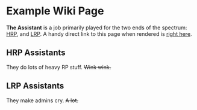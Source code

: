 Example Wiki Page
===

**The Assistant** is a job primarily played for the two ends of the spectrum: [HRP](#hrp-assistants), and [LRP](#lrp-assistants).
A handy direct link to this page when rendered is [right here](/citadel-wiki/example-wiki).

## HRP Assistants
They do lots of heavy RP stuff. ~~Wink wink.~~

## LRP Assistants
They make admins cry. ~~A lot.~~